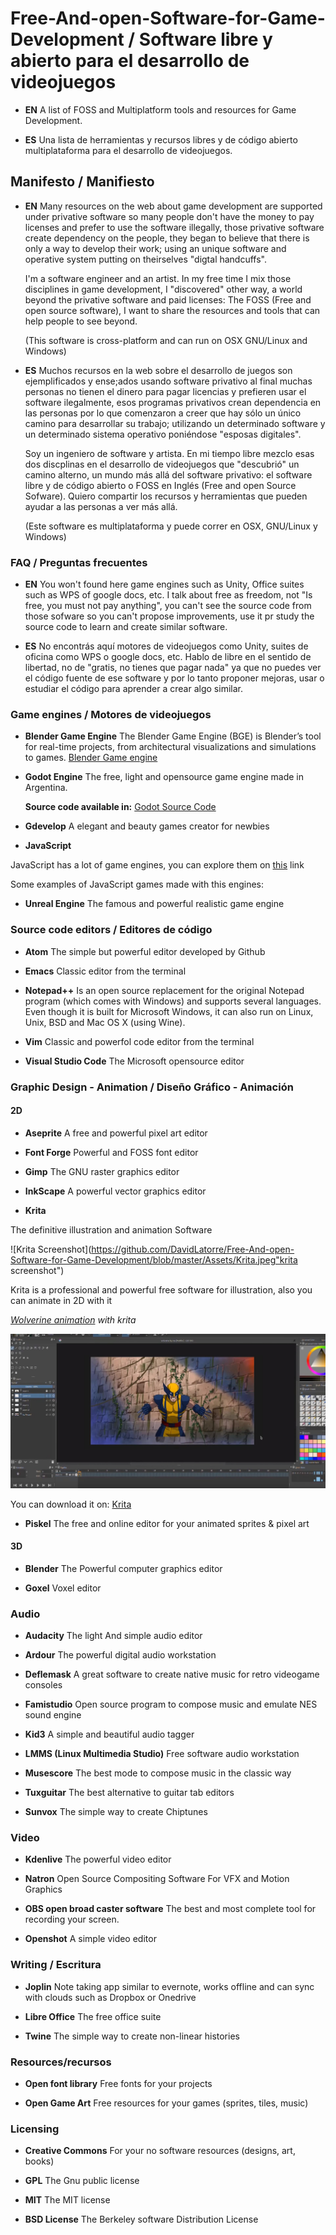 # Free-And-open-Software-for-Game-Development / Software libre y abierto para el desarrollo de videojuegos

- __EN__ A list of FOSS and Multiplatform tools and resources for Game Development.

- __ES__ Una lista de herramientas y recursos libres y de código abierto multiplataforma para el desarrollo de videojuegos.

## Manifesto / Manifiesto

- __EN__ Many resources on the web about game development are supported under privative software so many people don't have the money to pay licenses and prefer to use the software illegally, those privative software create dependency on the people, they began to believe that there is only a way to develop their work; using an unique software and operative system putting on theirselves "digtal handcuffs".
  
  I'm a software engineer and an artist. In my free time I mix those disciplines in game development, I "discovered" other way, a world beyond the privative software and paid licenses: The FOSS (Free and open source software), I want to share the resources and tools that can help people to see beyond.
  
  (This software is cross-platform and can run on OSX GNU/Linux and Windows)

- __ES__ Muchos recursos en la web sobre el desarrollo de juegos son ejemplificados y ense;ados usando software privativo al final muchas personas no tienen el dinero para pagar licencias y prefieren usar el software ilegalmente, esos programas privativos crean dependencia en las personas por lo que comenzaron a creer que hay sólo un único camino para desarrollar su trabajo; utilizando un determinado software y un determinado sistema operativo poniéndose "esposas digitales".
  
  Soy un ingeniero de software y artista. En mi tiempo libre mezclo esas dos discplinas en el desarrollo de videojuegos que "descubrió" un camino alterno, un mundo más allá del software privativo: el software libre y de código abierto o FOSS en Inglés (Free and open Source Sofware). Quiero compartir los recursos y herramientas que pueden ayudar a las personas a ver más allá.
  
  (Este software es multiplataforma y puede correr en OSX, GNU/Linux y Windows)

### FAQ / Preguntas frecuentes

- __EN__ You won't found here game engines such as Unity, Office suites such as WPS of google docs, etc. I talk about free as freedom, not "Is free, you must not pay anything", you can't see the source code from those sofware so you can't propose improvements, use it pr study the source code to learn and create similar software.

- __ES__ No encontrás aquí motores de videojuegos como Unity, suites de oficina como WPS o google docs, etc. Hablo de libre en el sentido de libertad, no de "gratis, no tienes que pagar nada" ya que no puedes ver el código fuente de ese software y por lo tanto proponer mejoras, usar o estudiar el código para aprender a crear algo similar.

### Game engines / Motores de videojuegos

- __Blender Game Engine__
The Blender Game Engine (BGE) is Blender’s tool for real-time projects, from architectural visualizations and simulations to games.
[Blender Game engine](https://docs.blender.org/manual/en/latest/game_engine/index.html)

- __Godot Engine__
The free, light and opensource game engine made in Argentina.  

    __Source code available in:__ [Godot Source Code](https://github.com/godotengine/godot)

- __Gdevelop__
A elegant and beauty games creator for newbies

- __JavaScript__

JavaScript has a lot of game engines, you can explore them on [this](https://github.com/collections/javascript-game-engines) link

Some examples of JavaScript games made with this engines:

- __Unreal Engine__
The famous and powerful realistic game engine

### Source code editors / Editores de código

- __Atom__
The simple but powerful editor developed by Github

- __Emacs__
  Classic editor from the terminal

- __Notepad++__
Is an open source replacement for the original Notepad program (which comes with Windows) and supports several languages. Even though it is built for Microsoft Windows, it can also run on Linux, Unix, BSD and Mac OS X (using Wine).

- __Vim__
  Classic and powerfol code editor from the terminal

- __Visual Studio Code__
The Microsoft opensource editor

### Graphic Design - Animation / Diseño Gráfico - Animación

#### 2D

- __Aseprite__
A free and powerful pixel art editor

- __Font Forge__
Powerful and FOSS font editor

- __Gimp__
The GNU raster graphics editor

- __InkScape__
A powerful vector graphics editor

- __Krita__

The definitive illustration and animation Software

![Krita Screenshot](https://github.com/DavidLatorre/Free-And-open-Software-for-Game-Development/blob/master/Assets/Krita.jpeg"krita screenshot")

Krita is a professional and powerful free software for illustration, also you can animate in 2D with it

_[Wolverine animation](https://www.youtube.com/watch?v=wCeIrwkvP68) with krita_

![Wolverine Animation Process](https://github.com/DavidLatorre/Free-And-open-Software-for-Game-Development/blob/master/Assets/krita_wolwerine_screenshot.jpeg "wolverine Animation Process")

You can download it on: [Krita](https://krita.org/)

- __Piskel__
The free and online editor for your animated sprites & pixel art

#### 3D

- __Blender__
The Powerful computer graphics editor

- __Goxel__
Voxel editor

### Audio

- __Audacity__
The light And simple audio editor

- __Ardour__
The powerful digital audio workstation

- __Deflemask__
A great software to create native music for retro videogame consoles

- __Famistudio__
Open source program to compose music and emulate NES sound engine

- __Kid3__
A simple and beautiful audio tagger

- __LMMS (Linux Multimedia Studio)__
Free software audio workstation

- __Musescore__
The best mode to compose music in the classic way

- __Tuxguitar__
The best alternative to guitar tab editors

- __Sunvox__
The simple way to create Chiptunes

### Video

- __Kdenlive__ The powerful video editor

- __Natron__ Open Source Compositing Software For VFX and Motion Graphics

- __OBS open broad caster software__
The best and most complete tool for recording your screen.

- __Openshot__ A simple video editor

### Writing / Escritura

- __Joplin__
Note taking app similar to evernote, works offline and can sync with clouds such as Dropbox or Onedrive

- __Libre Office__
The free office suite

- __Twine__
The simple way to create non-linear histories

### Resources/recursos

- __Open font library__
Free fonts for your projects

- __Open Game Art__
Free resources for your games (sprites, tiles, music)

### Licensing

- __Creative Commons__
For your no software resources (designs, art, books)

- __GPL__
The Gnu public license

- __MIT__
The MIT license

- __BSD License__
The Berkeley software Distribution License
